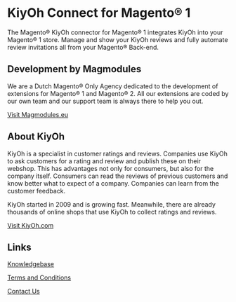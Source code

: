 # KiyOh Connect for Magento® 1

The Magento® KiyOh connector for Magento® 1 integrates KiyOh into your Magento® 1 store. Manage and show your KiyOh reviews and fully automate review invitations all from your Magento® Back-end.

## Development by Magmodules

We are a Dutch Magento® Only Agency dedicated to the development of extensions for Magento® 1 and Magento® 2. All our extensions are coded by our own team and our support team is always there to help you out. 

[Visit Magmodules.eu](https://www.magmodules.eu/)

## About KiyOh

KiyOh is a specialist in customer ratings and reviews. Companies use KiyOh to ask customers for a rating and review and publish these on their webshop. This has advantages not only for consumers, but also for the company itself. Consumers can read the reviews of previous customers and know better what to expect of a company. Companies can learn from the customer feedback. 

KiyOh started in 2009 and is growing fast. Meanwhile, there are already thousands of online shops that use KiyOh to collect ratings and reviews.

[Visit KiyOh.com](https://www.kiyoh.com/)

## Links

[Knowledgebase](https://www.magmodules.eu/help/kiyoh)

[Terms and Conditions](https://www.magmodules.eu/terms.html)

[Contact Us](https://www.magmodules.eu/contact-us.html)
